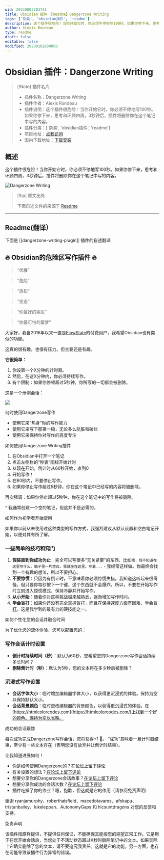 ```yaml
---
uid: 20230803203741
title: Obsidian 插件：【Readme】Dangerzone Writing
tags: ['杂类', 'obsidian插件', 'readme']
description: 这个插件很危险！当你开始它时，你必须不停地写100秒。如果你停下来，思考和环顾四周，3秒钟后，插件将删除你在这个笔记中写的内容。
author: Alexis Rondeau
type: readme
draft: false
editable: false
modified: 20230101000000
---
```


# Obsidian 插件：Dangerzone Writing

> [!Note] 插件名片
> - 插件名称：Dangerzone Writing
> - 插件作者：Alexis Rondeau
> - 插件说明：这个插件很危险！当你开始它时，你必须不停地写100秒。如果你停下来，思考和环顾四周，3秒钟后，插件将删除你在这个笔记中写的内容。
> - 插件分类：['杂类', 'obsidian插件', 'readme']
> - 项目地址：[点我访问](https://github.com/akaalias/dangerzone-writing-plugin)
> - 国内下载地址：[下载安装](https://pkmer.cn/products/plugin/pluginMarket/?dangerzone-writing-plugin)

## 概述

这个插件很危险！当你开始它时，你必须不停地写100秒。如果你停下来，思考和环顾四周，3秒钟后，插件将删除你在这个笔记中写的内容。

![Dangerzone Writing](https://cdn.pkmer.cn/covers/dangerzone-writing-plugin.gif!pkmer)

> [!tip] 原文出处
> 
>下面自述文件的来源于 [Readme](https://ghproxy.net/https://raw.githubusercontent.com/akaalias/dangerzone-writing-plugin/master/README.md)
> 

---

## Readme(翻译）

下面是 [[dangerzone-writing-plugin]] 插件的自述翻译


## 🔥 Obsidian的危险区写作插件 🔥

> “优雅”

> “危险”

> “放松”

> “变态”

> “你最好的朋友”

> “你最可怕的噩梦”

大家好，我自2016年以来一直是[FlowState](https://apps.apple.com/de/app/flowstate/id1060276201)的付费用户，我希望Obsidian也有类似的功能。

这真的很有趣。也很有压力。但主要还是有趣。

**它很简单：**

1. 你设置一个X分钟的计时器。
2. 然后，在这X分钟内，你必须持续写作。
3. 有个限制：如果你停顿超过5秒钟，你所写的一切都会被删除。

这是一个示例会话：

![](https://github.com/akaalias/dangerzone-writing-plugin/blob/master/dangerzone_demo.gif?raw=true)

何时使用Dangerzone写作

- 使用它来“热身”你的写作能力
- 使用它来写下那第一稿，无论多么肮脏和破烂
- 使用它来保持你对写作的高度专注

如何使用Dangerzone Writing插件

1. 在Obsidian中打开一个笔记
2. 点击左侧栏的“秒表”图标开始计时
3. 从现在开始，倒计时从60秒开始，直到0
4. 开始写作！
5. 在60秒内，不要停止写作。
6. 如果你停止写作超过5秒钟，你在这个笔记中已经写的内容将被删除。

再次强调：如果你停止超过5秒钟，你在这个笔记中的写作将被删除。

^ 我通常创建一个空的笔记，但这并不是必需的。

如何作为初学者开始使用

如果你以前从未使用过这种类型的写作方式，我强烈建议从默认设置和空白笔记开始，以便对其有所了解。

### 一些简单的技巧和窍门

1. **假装直到你成功为止**：完全可以写很多“无关紧要”的东西，比如`嗯，我不知道在这里写什么。脑子里一片空白。我就坐在这里。写着...` - 我经常这样做。你最终会找到一个有趣的想法，所以不要担心。
2. **不要惊慌**：只因为有倒计时，不意味着你必须惊慌失措。我知道这听起来很奇怪，但只要你每秒按下一个键，这个东西就不会爆炸。所以，不要在开始写作时立刻进入惊慌模式，保持冷静并开始写作。
3. **从小开始**：随着你对这种挑战越来越熟悉，逐渐增加写作时间。
4. **学会盲打**：如果你还没有完全掌握盲打，而且在保持速度方面有困难，[学会盲打](https://www.typingclub.com/)。这是我学到的最有力的硬技能之一。

如何个性化您的会话并融合时间

为了优化您的流体体验，您可以配置您的：

### 写作会话计时设置

- **倒计时持续时间（秒）**：默认为60秒，您希望您的Dangerzone写作会话持续多长时间？
- **删除倒计时（秒）**：默认为5秒，您的文本将在多少秒后被删除？

### 沉浸式写作设置

- **会话字体大小**：临时增加编辑器字体大小，以获得更沉浸式的体验。保持为空以保持默认大小。
- **会话背景颜色**：临时更改编辑器的背景颜色，以获得更沉浸式的体验。在[https://htmlcolorcodes.com](https://htmlcolorcodes.com/)上找到一个好的颜色。保持为空以省略。

成功的会话跟踪

每次成功完成Dangerzone写作会话，您将获得+1 🎉。
“成功”意味着一旦计时器结束，至少有一些文本存在（表明您没有放弃并让倒计时结束）。

让我知道进展如何！
- 你是如何使用Dangerzone的？[在论坛上留下评论](https://forum.obsidian.md/t/dangerzone-flowstate-like-plugin-prototype/8776)
- 有关设置的想法？[在论坛上留下评论](https://forum.obsidian.md/t/dangerzone-flowstate-like-plugin-prototype/8776)
- 想要分享你的Dangerzone会话故事？[在论坛上留下评论](https://forum.obsidian.md/t/dangerzone-flowstate-like-plugin-prototype/8776)
- 想要分享你成功的会话次数？[在论坛上留下评论](https://forum.obsidian.md/t/dangerzone-flowstate-like-plugin-prototype/8776)
- 插件吃掉了你的作业？嗯，抱歉，但这就是它的作用（请参阅免责声明）

谢谢 ryanjamurphy、roberthaisfield、macedotavares、afokapu、tristanbailey、lukeleppan、AutonomyGaps 和 hicsuntdragons 对您的反馈和支持。

免责声明

该插件按原样提供，不提供任何保证，不能确保其能按您的期望正常工作。它是用于在您开始会话后，当您处于不活动状态超过X秒时删除笔记中的文本。如果实际上它确实删除了您的文本，请不要追究我责任。这就是它的功能。另一方面，也存在可能导致该插件行为异常的错误。



